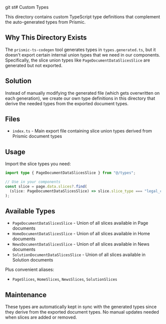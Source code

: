 git st# Custom Types

This directory contains custom TypeScript type definitions that complement the auto-generated types from Prismic.

## Why This Directory Exists

The `prismic-ts-codegen` tool generates types in `types.generated.ts`, but it doesn't export certain internal union types that we need in our components. Specifically, the slice union types like `PageDocumentDataSlicesSlice` are generated but not exported.

## Solution

Instead of manually modifying the generated file (which gets overwritten on each generation), we create our own type definitions in this directory that derive the needed types from the exported document types.

## Files

- `index.ts` - Main export file containing slice union types derived from Prismic document types

## Usage

Import the slice types you need:

```typescript
import type { PageDocumentDataSlicesSlice } from "@/types";

// Use in your components
const slice = page.data.slices?.find(
  (slice: PageDocumentDataSlicesSlice) => slice.slice_type === "legal_content"
);
```

## Available Types

- `PageDocumentDataSlicesSlice` - Union of all slices available in Page documents
- `HomeDocumentDataSlicesSlice` - Union of all slices available in Home documents  
- `NewsDocumentDataSlicesSlice` - Union of all slices available in News documents
- `SolutionDocumentDataSlicesSlice` - Union of all slices available in Solution documents

Plus convenient aliases:
- `PageSlices`, `HomeSlices`, `NewsSlices`, `SolutionSlices`

## Maintenance

These types are automatically kept in sync with the generated types since they derive from the exported document types. No manual updates needed when slices are added or removed.
